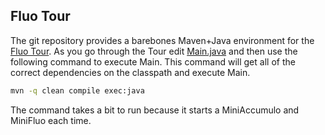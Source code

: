 Fluo Tour
---------

The git repository provides a barebones Maven+Java environment for the [Fluo Tour][tour].  As you go
through the Tour edit [Main.java] and then use the following command to execute Main. This command
will get all of the correct dependencies on the classpath and execute Main.

```bash
mvn -q clean compile exec:java
```

The command takes a bit to run because it starts a MiniAccumulo and MiniFluo
each time.

[tour]: https://fluo.apache.org/tour
[Main.java]: src/main/java/ft/Main.java


